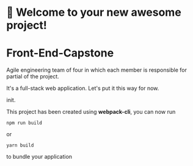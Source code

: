 # 🚀 Welcome to your new awesome project!

# Front-End-Capstone

Agile engineering team of four in which each member is responsible for partial of the project.

It's a full-stack web application. Let's put it this way for now.

init.


This project has been created using **webpack-cli**, you can now run

```
npm run build
```

or

```
yarn build
```

to bundle your application
